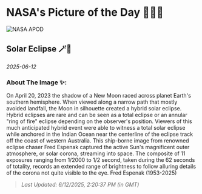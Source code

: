 
# NASA's Picture of the Day 🧑‍🚀💫

  ![NASA APOD](https://apod.nasa.gov/apod/image/2506/TSE2023-Comp48-2a.jpg)
  
  ## Solar Eclipse 🪄🌌
  
  _2025-06-12_
  
  ### About The Image ✨: 
  
  On April 20, 2023 the shadow of a New Moon raced across planet Earth's southern hemisphere. When viewed along a narrow path that mostly avoided landfall, the Moon in silhouette created a hybrid solar eclipse. Hybrid eclipses are rare and can be seen as a total eclipse or an annular "ring of fire" eclipse depending on the observer's position. Viewers of this much anticipated hybrid event were able to witness a total solar eclipse while anchored in the Indian Ocean near the centerline of the eclipse track off the coast of western Australia. This ship-borne image from renowned eclipse chaser Fred Espenak captured the active Sun's magnificent outer atmosphere, or solar corona, streaming into space. The composite of 11 exposures ranging from 1/2000 to 1/2 second, taken during the 62 seconds of totality, records an extended range of brightness to follow alluring details of the corona not quite visible to the eye.  Fred Espenak (1953-2025)
  
  
  
  > _Last Updated: 6/12/2025, 2:20:37 PM (in GMT)_
  